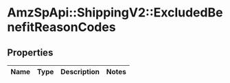 # AmzSpApi::ShippingV2::ExcludedBenefitReasonCodes

## Properties
Name | Type | Description | Notes
------------ | ------------- | ------------- | -------------

